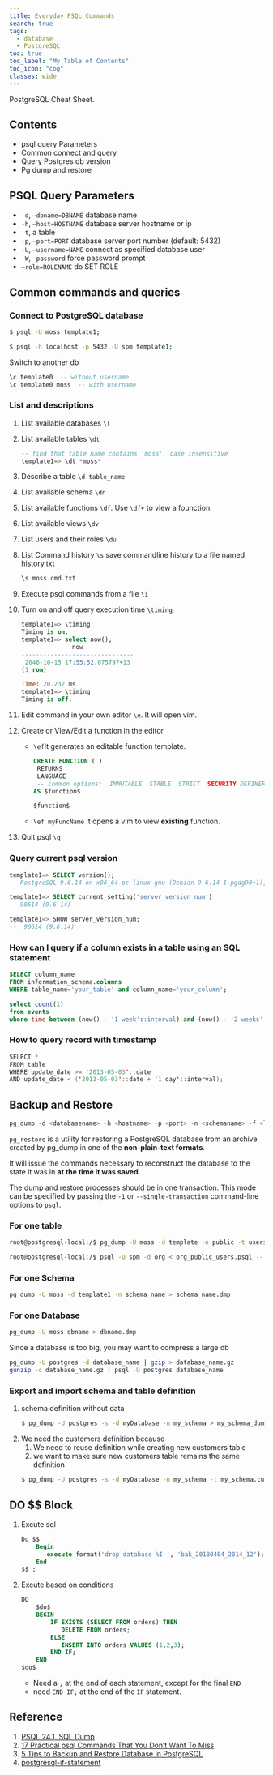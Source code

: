 ```yaml
---
title: Everyday PSQL Commands
search: true
tags: 
  - database
  - PostgreSQL
toc: true
toc_label: "My Table of Contents"
toc_icon: "cog"
classes: wide
---
```


PostgreSQL Cheat Sheet.

## Contents

- psql query Parameters
- Common connect and query
- Query Postgres db version
- Pg dump and restore

## PSQL Query Parameters

- `-d`, `–dbname=DBNAME` database name
- `-h`, `–host=HOSTNAME` database server hostname or ip
- `-t`, a table
- `-p`, `–port=PORT` database server port number (default: 5432)
- `-U`, `–username=NAME` connect as specified database user
- `-W`, `–password` force password prompt
- `–role=ROLENAME` do SET ROLE 


## Common commands and queries

### Connect to PostgreSQL database

```bash
$ psql -U moss template1;

$ psql -h localhost -p 5432 -U spm template1;
```
Switch to another db

```sql
\c template0  -- without username
\c template0 moss  -- with username
```

### List and descriptions

1. List available databases `\l`
2. List available tables `\dt`
    ```sql
    -- find that table name contains 'moss', case insensitive
    template1=> \dt *moss*
    ```

3. Describe a table `\d table_name`
4. List available schema `\dn`
5. List available functions `\df`. Use `\df+` to view a founction.
6. List available views `\dv`
7. List users and their roles `\du`
8. List Command history `\s`
    save commandline history to a file named history.txt
    ```sql
    \s moss.cmd.txt
    ```
9. Execute psql commands from a file `\i`
10. Turn on and off query execution time `\timing`
    ```sql
    template1=> \timing
    Timing is on.
    template1=> select now();
                  now
    -------------------------------
     2046-10-15 17:55:52.075797+13
    (1 row)
    
    Time: 20.232 ms
    template1=> \timing
    Timing is off.
    ```

11. Edit command in your own editor `\e`. It will open vim.
12. Create or View/Edit a function in the editor
    -  `\ef`It generates an editable function template.
        ```sql
        CREATE FUNCTION ( )
         RETURNS
         LANGUAGE
         -- common options:  IMMUTABLE  STABLE  STRICT  SECURITY DEFINER
        AS $function$
        
        $function$
        ```

    -  `\ef myFuncName` It opens a vim to view **existing** function.
13. Quit psql `\q`


### Query current psql version

```sql
template1=> SELECT version();
-- PostgreSQL 9.6.14 on x86_64-pc-linux-gnu (Debian 9.6.14-1.pgdg90+1), compiled by gcc (Debian 6.3.0-18+deb9u1) 6.3.0 20170516, 64-bit

template1=> SELECT current_setting('server_version_num')
-- 90614 (9.6.14)

template1=> SHOW server_version_num;
--  90614 (9.6.14)
```

### How can I query if a column exists in a table using an SQL statement

```sql
SELECT column_name 
FROM information_schema.columns 
WHERE table_name='your_table' and column_name='your_column';

select count(1)
from events
where time between (now() - '1 week'::interval) and (now() - '2 weeks'::interval);
```

### How to query record with timestamp

```java
SELECT *
FROM table
WHERE update_date >= '2013-05-03'::date
AND update_date < ('2013-05-03'::date + '1 day'::interval);
```

## Backup and Restore 

```sql
pg_dump -d <databasename> -h <hostname> -p <port> -n <schemaname> -f <location of the dump file>
```

`pg_restore` is a utility for restoring a PostgreSQL database from an archive created by pg_dump in one of the **non-plain-text formats**. 

It will issue the commands necessary to reconstruct the database to the state it was in **at the time it was saved**. 

The dump and restore processes should be in one transaction. This mode can be specified by passing the `-1` or `--single-transaction` command-line options to `psql`.

### For one table

```bash
root@postgresql-local:/$ pg_dump -U moss -d template -n public -t users > template_public_users.psql

root@postgresql-local:/$ psql -U spm -d org < org_public_users.psql -- restore
```

### For one Schema

```bash
pg_dump -U moss -d template1 -n schema_name > schema_name.dmp
```

### For one Database

```bash
pg_dump -U moss dbname > dbname.dmp
```
Since a database is too big, you may want to compress a large db

```bash
pg_dump -U postgres -d database_name | gzip > database_name.gz
gunzip -c database_name.gz | psql -U postgres database_name
```

### Export and import schema and table definition

1. schema definition without data
    ```bash
    $ pg_dump -U postgres -s -d myDatabase -n my_schema > my_schema_dump.txt
    ```
2. We need the customers definition because
    1. We need to reuse definition while creating new customers table
    2. we want to make sure new customers table remains the same definition
    ```bash
    $ pg_dump -U postgres -s -d myDatabase -n my_schema -t my_schema.customers > customers_dump.txt
    ```

## DO $$ Block

1. Excute sql

    ```sql
    Do $$
        Begin 
           execute format('drop database %I ', 'bak_20180404_2014_12'); 
        End
    $$ ;
    ```

2. Excute based on conditions

    ```sql
    DO
        $do$
        BEGIN
            IF EXISTS (SELECT FROM orders) THEN
               DELETE FROM orders;
            ELSE 
               INSERT INTO orders VALUES (1,2,3);
            END IF;
        END
    $do$
    ```
    - Need a `;` at the end of each statement, except for the final `END`
    - need `END IF;` at the end of the `IF` statement.


## Reference 

1. [PSQL 24.1. SQL Dump](https://www.postgresql.org/docs/9.1/backup-dump.html)
2. [17 Practical psql Commands That You Don’t Want To Miss](http://www.postgresqltutorial.com/psql-commands/)
3. [5 Tips to Backup and Restore Database in PostgreSQL](https://tecadmin.net/backup-and-restore-database-in-postgresql/)
4. [postgresql-if-statement](https://stackoverflow.com/questions/11299037/postgresql-if-statement/)